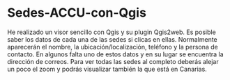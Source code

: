 # Sedes-ACCU-con-Qgis
He realizado un visor sencillo con Qgis y su plugin Qgis2web.
Es posible saber los datos de cada una de las sedes si clicas en ellas. Normalmente aparecerán el nombre, la ubicación/localización, teléfono y la persona de contacto. 
En algunos falta uno de estos datos y en su lugar se encuentra la dirección de correos. 
Para ver todas las sedes al completo deberás alejar un poco el zoom y podrás visualizar también la que está en Canarias.
